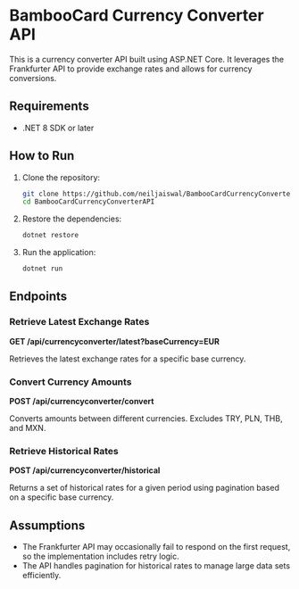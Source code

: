 # BambooCard Currency Converter API

This is a currency converter API built using ASP.NET Core. It leverages the Frankfurter API to provide exchange rates and allows for currency conversions.

## Requirements

- .NET 8 SDK or later

## How to Run

1. Clone the repository:
   ```sh
   git clone https://github.com/neiljaiswal/BambooCardCurrencyConverterAPI.git
   cd BambooCardCurrencyConverterAPI
   ```

2. Restore the dependencies:
   ```sh
   dotnet restore
   ```

3. Run the application:
   ```sh
   dotnet run
   ```

## Endpoints

### Retrieve Latest Exchange Rates

**GET /api/currencyconverter/latest?baseCurrency=EUR**

Retrieves the latest exchange rates for a specific base currency.

### Convert Currency Amounts

**POST /api/currencyconverter/convert**

Converts amounts between different currencies. Excludes TRY, PLN, THB, and MXN.

### Retrieve Historical Rates

**POST /api/currencyconverter/historical**

Returns a set of historical rates for a given period using pagination based on a specific base currency.

## Assumptions

- The Frankfurter API may occasionally fail to respond on the first request, so the implementation includes retry logic.
- The API handles pagination for historical rates to manage large data sets efficiently.

